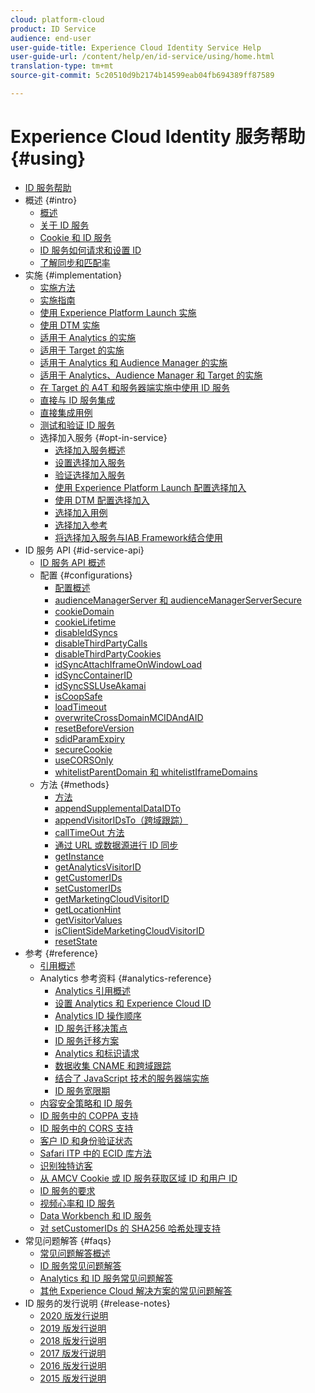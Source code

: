 ```yaml
---
cloud: platform-cloud
product: ID Service
audience: end-user
user-guide-title: Experience Cloud Identity Service Help
user-guide-url: /content/help/en/id-service/using/home.html
translation-type: tm+mt
source-git-commit: 5c20510d9b2174b14599eab04fb694389ff87589

---
```



# Experience Cloud Identity 服务帮助 {#using}

+ [ID 服务帮助](home.md)
+ 概述 {#intro}
   + [概述](introduction/overview.md)
   + [关于 ID 服务](introduction/about-id-service.md)
   + [Cookie 和 ID 服务](introduction/cookies.md)
   + [ ID 服务如何请求和设置 ID](introduction/id-request.md)
   + [了解同步和匹配率](introduction/match-rates.md)
+ 实施 {#implementation}
   + [实施方法](implementation-guides/implementation-methods.md)
   + [实施指南](implementation-guides/implementation-guides.md)
   + [使用 Experience Platform Launch 实施](implementation-guides/ecid-implement-with-launch.md)
   + [使用 DTM 实施](implementation-guides/standard.md)
   + [适用于 Analytics 的实施](implementation-guides/setup-analytics.md)
   + [适用于 Target 的实施](implementation-guides/setup-target.md)
   + [适用于 Analytics 和 Audience Manager 的实施](implementation-guides/setup-aam-analytics.md)
   + [适用于 Analytics、Audience Manager 和 Target 的实施](implementation-guides/setup-aam-analytics-target.md)
   + [在 Target 的 A4T 和服务器端实施中使用 ID 服务](implementation-guides/ecid-a4t-target.md)
   + [直接与 ID 服务集成](implementation-guides/direct-integration.md)
   + [直接集成用例](implementation-guides/direct-integration-examples.md)
   + [测试和验证 ID 服务](implementation-guides/test-verify.md)
   + 选择加入服务 {#opt-in-service}
      + [选择加入服务概述](implementation-guides/opt-in-service/optin-overview.md)
      + [设置选择加入服务](implementation-guides/opt-in-service/getting-started.md)
      + [验证选择加入服务](implementation-guides/opt-in-service/testing-optin-and-iab-plugin.md)
      + [使用 Experience Platform Launch 配置选择加入](implementation-guides/opt-in-service/launch.md)
      + [使用 DTM 配置选择加入](implementation-guides/opt-in-service/optin-dtm.md)
      + [选择加入用例](implementation-guides/opt-in-service/use-cases.md)
      + [选择加入参考](implementation-guides/opt-in-service/api.md)
      + [将选择加入服务与IAB Framework结合使用](implementation-guides/opt-in-service/iab.md)
+ ID 服务 API {#id-service-api}
   + [ID 服务 API 概述](library/library.md)
   + 配置 {#configurations}
      + [配置概述](library/function-vars/function-vars.md)
      + [audienceManagerServer 和 audienceManagerServerSecure](library/function-vars/subdomain-config.md)
      + [cookieDomain](library/function-vars/cookiedomain.md)
      + [cookieLifetime](library/function-vars/cookielifetime.md)
      + [disableIdSyncs](library/function-vars/disableidsync.md)
      + [disableThirdPartyCalls](library/function-vars/disablethirdpartycalls.md)
      + [disableThirdPartyCookies](library/function-vars/disable-cookies.md)
      + [idSyncAttachIframeOnWindowLoad](library/function-vars/idsyncattachiframeonwindowload.md)
      + [idSyncContainerID](library/function-vars/idsyncontainerid.md)
      + [idSyncSSLUseAkamai](library/function-vars/idsyncssluseakamai.md)
      + [isCoopSafe](library/function-vars/coopsafe.md)
      + [loadTimeout](library/function-vars/loadtimeout.md)
      + [overwriteCrossDomainMCIDAndAID](library/function-vars/overwrite-visitor-id.md)
      + [resetBeforeVersion ](library/function-vars/resetbeforeversion.md)
      + [sdidParamExpiry](library/function-vars/sdidparamexpiry.md)
      + [secureCookie](library/function-vars/securecookie.md)
      + [useCORSOnly](library/function-vars/use-cors-only.md)
      + [whitelistParentDomain 和 whitelistIframeDomains](library/function-vars/whitelistdomain.md)
   + 方法 {#methods}
      + [方法](library/get-set/get-set.md)
      + [appendSupplementalDataIDTo](library/get-set/appendsupplementaldataidto.md)
      + [appendVisitorIDsTo（跨域跟踪）](library/get-set/appendvisitorid.md)
      + [callTimeOut 方法](library/get-set/timeout-functions.md)
      + [通过 URL 或数据源进行 ID 同步](library/get-set/idsync.md)
      + [getInstance](library/get-set/getinstance.md)
      + [getAnalyticsVisitorID](library/get-set/getanalyticsvisitorid.md)
      + [getCustomerIDs](library/get-set/getcustomerids.md)
      + [setCustomerIDs](library/get-set/setcustomerids.md)
      + [getMarketingCloudVisitorID](library/get-set/getmcvid.md)
      + [getLocationHint](library/get-set/getlocationhint.md)
      + [getVisitorValues](library/get-set/getvisitorvalues.md)
      + [isClientSideMarketingCloudVisitorID](library/get-set/client-side-id.md)
      + [resetState](library/get-set/resetstate.md)
+ 参考 {#reference}
   + [引用概述](reference/reference.md)
   + Analytics 参考资料 {#analytics-reference}
      + [Analytics 引用概述](reference/analytics-reference/analytics-reference.md)
      + [设置 Analytics 和 Experience Cloud ID](reference/analytics-reference/analytics-ids.md)
      + [Analytics ID 操作顺序](reference/analytics-reference/analytics-order-of-operations.md)
      + [ID 服务迁移决策点](reference/analytics-reference/migration-decisions.md)
      + [ID 服务迁移方案](reference/analytics-reference/migration-scenarios.md)
      + [Analytics 和标识请求](reference/analytics-reference/legacy-analytics.md)
      + [数据收集 CNAME 和跨域跟踪](reference/analytics-reference/cname.md)
      + [结合了 JavaScript 技术的服务器端实施](reference/analytics-reference/server-side.md)
      + [ID 服务宽限期](reference/analytics-reference/grace-period.md)
   + [内容安全策略和 ID 服务](reference/csp.md)
   + [ID 服务中的 COPPA 支持](reference/coppa.md)
   + [ID 服务中的 CORS 支持](reference/cors.md)
   + [客户 ID 和身份验证状态](reference/authenticated-state.md)
   + [Safari ITP 中的 ECID 库方法](reference/ecid-library-methods.md)
   + [识别独特访客](reference/unique-vis-method.md)
   + [从 AMCV Cookie 或 ID 服务获取区域 ID 和用户 ID](reference/regions.md)
   + [ID 服务的要求](reference/requirements.md)
   + [视频心率和 ID 服务](reference/heartbeat.md)
   + [Data Workbench 和 ID 服务](reference/dwb.md)
   + [对 setCustomerIDs 的 SHA256 哈希处理支持](reference/hashing-support.md)
+ 常见问题解答 {#faqs}
   + [常见问题解答概述](faq-intro/faq-intro.md)
   + [ID 服务常见问题解答](faq-intro/faq.md)
   + [Analytics 和 ID 服务常见问题解答](faq-intro/analytics-faq.md)
   + [其他 Experience Cloud 解决方案的常见问题解答](faq-intro/other-faq.md)
+ ID 服务的发行说明 {#release-notes}
   + [2020 版发行说明](release-notes/release-notes.md)
   + [2019 版发行说明](release-notes/notes-2019.md)
   + [2018 版发行说明](release-notes/notes-2018.md)
   + [2017 版发行说明](release-notes/notes-2017.md)
   + [2016 版发行说明](release-notes/notes-2016.md)
   + [2015 版发行说明](release-notes/notes-2015.md)
